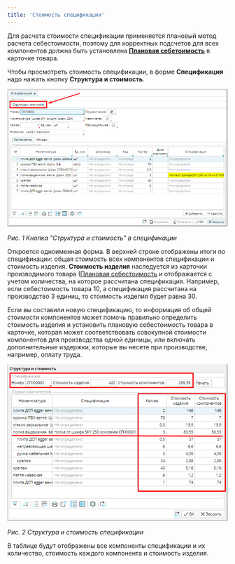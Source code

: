 ```yaml
---
title: 'Стоимость спецификации'
---
```


  

Для расчета стоимости спецификации применяется плановый метод расчета себестоимости, поэтому для корректных подсчетов для всех компонентов должна быть установлена **[Плановая себетоимость](Items_directory.md)** в карточке товара.

Чтобы просмотреть стоимость спецификации, в форме **Спецификация** надо нажать кнопку **Структура и стоимость**.

![](images/Cost_of_BoM_1.png)

*Рис. 1 Кнопка "Структура и стоимость" в спецификации*

  

Откроется одноименная форма. В верхней строке отображены итоги по спецификации: общая стоимость всех компонентов спецификации и стоимость изделия. **Стоимость изделия** наследуется из карточки производимого товара ([Плановая себестоимость](Items_directory.md) и отображается с учетом количества, на которое рассчитана спецификация. Например, если себестоимость товара 10, а спецификация рассчитана на производство 3 единиц, то стоимость изделия будет равна 30.

Если вы составили новую спецификацию, то информация об общей стоимости компонентов может помочь правильно определить стоимость изделия и установить плановую себестоимость товара в карточке, которая может соответствовать совокупной стоимости компонентов для производства одной единицы, или включать дополнительные издержки, которые вы несете при производстве, например, оплату труда.

  

![](images/Cost_of_BoM_2.png)

*Рис. 2 Структура и стоимость спецификации*

  

В таблице будут отображены все компоненты спецификации и их количество, стоимость каждого компонента и стоимость изделия.

  


